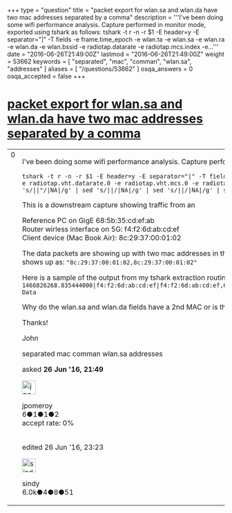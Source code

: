 +++
type = "question"
title = "packet export for wlan.sa and wlan.da have two mac addresses separated by a comma"
description = '''I&#x27;ve been doing some wifi performance analysis. Capture performed in monitor mode, exported using tshark as follows: tshark -t r -n -r $1 -E header=y -E separator=&quot;|&quot; -T fields -e frame.time_epoch -e wlan.ta -e wlan.sa -e wlan.ra -e wlan.da -e wlan.bssid -e radiotap.datarate -e radiotap.mcs.index -e...'''
date = "2016-06-26T21:49:00Z"
lastmod = "2016-06-26T21:49:00Z"
weight = 53662
keywords = [ "separated", "mac", "comman", "wlan.sa", "addresses" ]
aliases = [ "/questions/53662" ]
osqa_answers = 0
osqa_accepted = false
+++

<div class="headNormal">

# [packet export for wlan.sa and wlan.da have two mac addresses separated by a comma](/questions/53662/packet-export-for-wlansa-and-wlanda-have-two-mac-addresses-separated-by-a-comma)

</div>

<div id="main-body">

<div id="askform">

<table id="question-table" style="width:100%;"><colgroup><col style="width: 50%" /><col style="width: 50%" /></colgroup><tbody><tr class="odd"><td style="width: 30px; vertical-align: top"><div class="vote-buttons"><div id="post-53662-score" class="post-score" title="current number of votes">0</div><div id="favorite-count" class="favorite-count"></div></div></td><td><div id="item-right"><div class="question-body"><p>I've been doing some wifi performance analysis. Capture performed in monitor mode, exported using tshark as follows:</p><p><code>tshark -t r -n -r $1 -E header=y -E separator="|" -T fields -e frame.time_epoch -e wlan.ta -e wlan.sa -e wlan.ra -e wlan.da -e wlan.bssid -e radiotap.datarate -e radiotap.mcs.index -e radiotap.vht.datarate.0 -e radiotap.vht.mcs.0 -e radiotap.xchannel -e radiotap.channel.freq -e radiotap.dbm_antsignal -e _ws.col.Protocol -e frame.len -e _ws.col.Info | sed 's/||"/|NA|/g' | sed 's/||/|NA|/g' | sed 's/||/|NA|/g' | sed 's/||/|NA|/g' &gt; $outFile</code></p><p>This is a downstream capture showing traffic from an</p><p>Reference PC on GigE 68:5b:35:cd:ef:ab<br />
Router wirless interface on 5G: f4:f2:6d:ab:cd:ef<br />
Client device (Mac Book Air): 8c:29:37:00:01:02<br />
</p><p>The data packets are showing up with two mac addresses in the SA and DA fields. For the wlan.sa field I see the router,reference PC: <code>"f4:f2:6d:ab:cd:ef,68:5b:35:cd:ef:ab"</code> The wlan.da address shows up as: <code>"8c:29:37:00:01:02,8c:29:37:00:01:02"</code></p><p>Here is a sample of the output from my tshark extraction routine <code>1466826268.835444000|f4:f2:6d:ab:cd:ef|f4:f2:6d:ab:cd:ef,68:5b:35:cd:ef:ab|8c:29:37:00:01:02|8c:29:37:00:01:02,8c:29:37:00:01:02|f4:f2:6d:ab:cd:ef|||526.6|6|149|5745||802.11|3128|QoS Data</code></p><p>Why do the wlan.sa and wlan.da fields have a 2nd MAC or is this a valid output?</p><p>Thanks!</p><p>John</p></div><div id="question-tags" class="tags-container tags">separated mac comman wlan.sa addresses</div><div id="question-controls" class="post-controls"></div><div class="post-update-info-container"><div class="post-update-info post-update-info-user"><p>asked <strong>26 Jun '16, 21:49</strong></p><img src="https://secure.gravatar.com/avatar/bb70bb51d803b91016188573b93483cf?s=32&amp;d=identicon&amp;r=g" class="gravatar" width="32" height="32" alt="jpomeroy&#39;s gravatar image" /><p>jpomeroy<br />
<span class="score" title="6 reputation points">6</span><span title="1 badges"><span class="badge1">●</span><span class="badgecount">1</span></span><span title="1 badges"><span class="silver">●</span><span class="badgecount">1</span></span><span title="2 badges"><span class="bronze">●</span><span class="badgecount">2</span></span><br />
<span class="accept_rate" title="Rate of the user&#39;s accepted answers">accept rate:</span> <span title="jpomeroy has no accepted answers">0%</span> </br></br></p></div><div class="post-update-info post-update-info-edited"><p>edited 26 Jun '16, 23:23</p><img src="https://secure.gravatar.com/avatar/00fc6e2633725bd871ff636f0175eabc?s=32&amp;d=identicon&amp;r=g" class="gravatar" width="32" height="32" alt="sindy&#39;s gravatar image" /><p>sindy<br />
<span class="score" title="6049 reputation points"><span>6.0k</span></span><span title="4 badges"><span class="badge1">●</span><span class="badgecount">4</span></span><span title="8 badges"><span class="silver">●</span><span class="badgecount">8</span></span><span title="51 badges"><span class="bronze">●</span><span class="badgecount">51</span></span></br></p></div></div><div id="comments-container-53662" class="comments-container"></div><div id="comment-tools-53662" class="comment-tools"></div><div class="clear"></div><div id="comment-53662-form-container" class="comment-form-container"></div><div class="clear"></div></div></td></tr></tbody></table>

</div>

</div>

